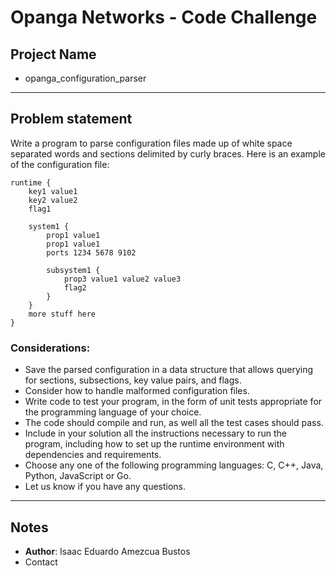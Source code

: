 # Opanga Networks - Code Challenge
## Project Name
- opanga_configuration_parser
---

## Problem statement
Write a program to parse configuration files made up of white space separated words and sections delimited by curly braces. Here is an example of the configuration file:

```properties
runtime {
    key1 value1
    key2 value2
    flag1

    system1 {
        prop1 value1
        prop1 value1
        ports 1234 5678 9102

        subsystem1 {
            prop3 value1 value2 value3
            flag2
        }
    }
    more stuff here
}
```

### Considerations:
- Save the parsed configuration in a data structure that allows querying for sections, subsections, key value pairs, and flags.
- Consider how to handle malformed configuration files.
- Write code to test your program, in the form of unit tests appropriate for the programming language of your choice.
- The code should compile and run, as well all the test cases should pass.
- Include in your solution all the instructions necessary to run the program, including how to set up the runtime environment with dependencies and requirements.
- Choose any one of the following programming languages: C, C++, Java, Python, JavaScript or Go.
- Let us know if you have any questions.
---

## Notes
- **Author**: Isaac Eduardo Amezcua Bustos
- Contact